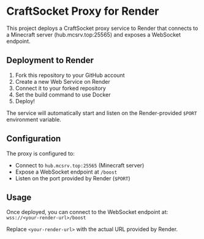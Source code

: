 # CraftSocket Proxy for Render

This project deploys a CraftSocket proxy service to Render that connects to a Minecraft server (hub.mcsrv.top:25565) and exposes a WebSocket endpoint.

## Deployment to Render

1. Fork this repository to your GitHub account
2. Create a new Web Service on Render
3. Connect it to your forked repository
4. Set the build command to use Docker
5. Deploy!

The service will automatically start and listen on the Render-provided `$PORT` environment variable.

## Configuration

The proxy is configured to:
- Connect to `hub.mcsrv.top:25565` (Minecraft server)
- Expose a WebSocket endpoint at `/boost`
- Listen on the port provided by Render (`$PORT`)

## Usage

Once deployed, you can connect to the WebSocket endpoint at:
`wss://<your-render-url>/boost`

Replace `<your-render-url>` with the actual URL provided by Render.